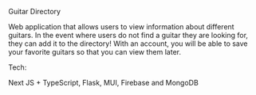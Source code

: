 Guitar Directory

Web application that allows users to view information about different guitars. In the event where users do not find a guitar they are looking for, they can add it to the directory!
With an account, you will be able to save your favorite guitars so that you can view them later.

Tech:

Next JS + TypeScript, Flask, MUI, Firebase and MongoDB
